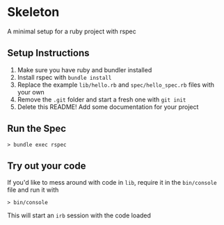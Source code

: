 # Skeleton

A minimal setup for a ruby project with rspec

## Setup Instructions

1. Make sure you have ruby and bundler installed
2. Install rspec with `bundle install`
3. Replace the example `lib/hello.rb` and `spec/hello_spec.rb` files with your own
4. Remove the `.git` folder and start a fresh one with `git init`
5. Delete this README! Add some documentation for your project

## Run the Spec

```
> bundle exec rspec
```

## Try out your code

If you'd like to mess around with code in `lib`, require it in the `bin/console` file and run it with

```
> bin/console
```

This will start an `irb` session with the code loaded

